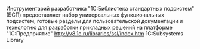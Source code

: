 
Инструментарий разработчика "1С:Библиотека стандартных подсистем" (БСП) предоставляет набор универсальных функциональных подсистем, готовые разделы для пользовательской документации и технологию для разработки прикладных решений на платформе "1С:Предприятие"
http://v8.1c.ru/libraries/ssl/index.htm
1C:Subsystems Library 

